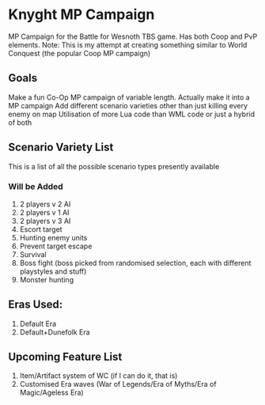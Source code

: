 # Knyght MP Campaign
 MP Campaign for the Battle for Wesnoth TBS game. Has both Coop and PvP elements.
 Note: This is my attempt at creating something similar to World Conquest (the popular Coop MP campaign)

## Goals
 Make a fun Co-Op MP campaign of variable length.
 Actually make it into a MP campaign
 Add different scenario varieties other than just killing every enemy on map
 Utilisation of more Lua code than WML code or just a hybrid of both

## Scenario Variety List
 This is a list of all the possible scenario types presently available
 ### Will be Added
 1. 2 players v 2 AI
 2. 2 players v 1 AI
 3. 2 players v 3 AI
 4. Escort target
 5. Hunting enemy units
 6. Prevent target escape
 7. Survival
 8. Boss fight (boss picked from randomised selection, each with different playstyles and stuff)
 9. Monster hunting

## Eras Used:
 1. Default Era
 2. Default+Dunefolk Era

## Upcoming Feature List
 1. Item/Artifact system of WC (if I can do it, that is)
 2. Customised Era waves (War of Legends/Era of Myths/Era of Magic/Ageless Era)
